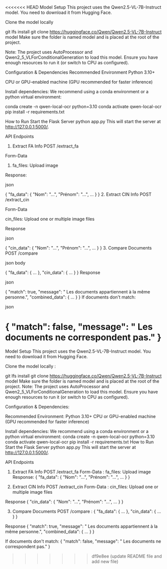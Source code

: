 <<<<<<< HEAD
Model Setup
This project uses the Qwen2.5-VL-7B-Instruct model. You need to download it from Hugging Face.

Clone the model locally

git lfs install
git clone https://huggingface.co/Qwen/Qwen2.5-VL-7B-Instruct model
Make sure the folder is named model and is placed at the root of the project.

Note: The project uses AutoProcessor and Qwen2_5_VLForConditionalGeneration to load this model. Ensure you have enough resources to run it (or switch to CPU as configured).

Configuration & Dependencies
Recommended Environment
Python 3.10+

CPU or GPU-enabled machine (GPU recommended for faster inference)

Install dependencies:
We recommend using a conda environment or a python virtual environment:

conda create -n qwen-local-ocr python=3.10 
conda activate qwen-local-ocr
pip install -r requirements.txt

How to Run
 Start the Flask Server
python app.py
 This will start the server at http://127.0.0.1:5000/.

API Endpoints
1. Extract FA Info
POST /extract_fa

Form-Data

1. fa_files: Upload image 

Response:

json

{
  "fa_data": {
    "Nom": "...",
    "Prénom": "...",
    ...
  }
}
2. Extract CIN Info
POST /extract_cin

Form-Data

cin_files: Upload one or multiple image files

Response

json

{
  "cin_data": {
    "Nom": "...",
    "Prénom": "...",
    ...
  }
}
3. Compare Documents
POST /compare

json body

{
  "fa_data": { ... },
  "cin_data": { ... }
}
Response

json

{
  "match": true,
  "message": " Les documents appartiennent à la même personne.",
  "combined_data": { ... }
}
If documents don't match:

json

{
  "match": false,
  "message": " Les documents ne correspondent pas."
}
=======
Model Setup This project uses the Qwen2.5-VL-7B-Instruct model. You need to download it from Hugging Face.

Clone the model locally :

git lfs install git clone https://huggingface.co/Qwen/Qwen2.5-VL-7B-Instruct model
Make sure the folder is named model and is placed at the root of the project.
Note: The project uses AutoProcessor and Qwen2_5_VLForConditionalGeneration to load this model. Ensure you have enough resources to run it (or switch to CPU as configured).

Configuration & Dependencies:

Recommended Environment:
Python 3.10+
CPU or GPU-enabled machine (GPU recommended for faster inference)

Install dependencies: We recommend using a conda environment or a python virtual environment:
conda create -n qwen-local-ocr python=3.10 
conda activate qwen-local-ocr 
pip install -r requirements.txt
How to Run Start the Flask Server python app.py This will start the server at http://127.0.0.1:5000/.

API Endpoints
1. Extract FA Info POST /extract_fa
Form-Data :
fa_files: Upload image
Response:
{ "fa_data": { "Nom": "...", "Prénom": "...", ... } } 

2. Extract CIN Info POST /extract_cin
Form-Data :
cin_files: Upload one or multiple image files

Response
{ "cin_data": { "Nom": "...", "Prénom": "...", ... } } 

3. Compare Documents 
POST /compare :
{ "fa_data": { ... }, "cin_data": { ... } } 

Response
{ "match": true, "message": " Les documents appartiennent à la même personne.", "combined_data": { ... } } 

If documents don't match:
{ "match": false, "message": " Les documents ne correspondent pas." }
>>>>>>> df9e8ee (update README file and add new file)
